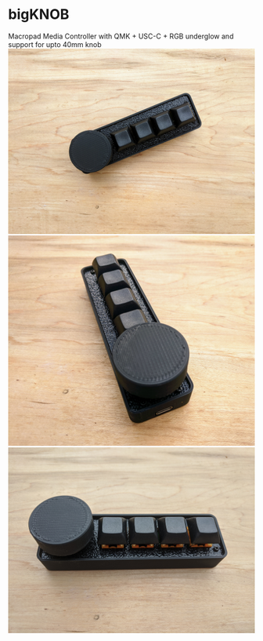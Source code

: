 # bigKNOB
Macropad Media Controller with QMK + USC-C + RGB underglow and support for upto 40mm knob
![](Media/v2b_angle.jpg)
![](Media/v2b_port.jpg)
![](Media/v2b_side.jpg)
